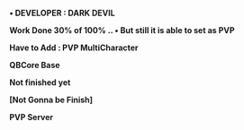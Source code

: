 **• DEVELOPER : DARK DEVIL**

**Work Done 30% of 100% .. • But still it is able to set as PVP**

**Have to Add : PVP MultiCharacter**

**QBCore Base**

**Not finished yet**

**[Not Gonna be Finish]**

**PVP Server**
